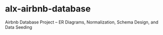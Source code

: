 # alx-airbnb-database
Airbnb Database Project – ER Diagrams, Normalization, Schema Design, and Data Seeding
